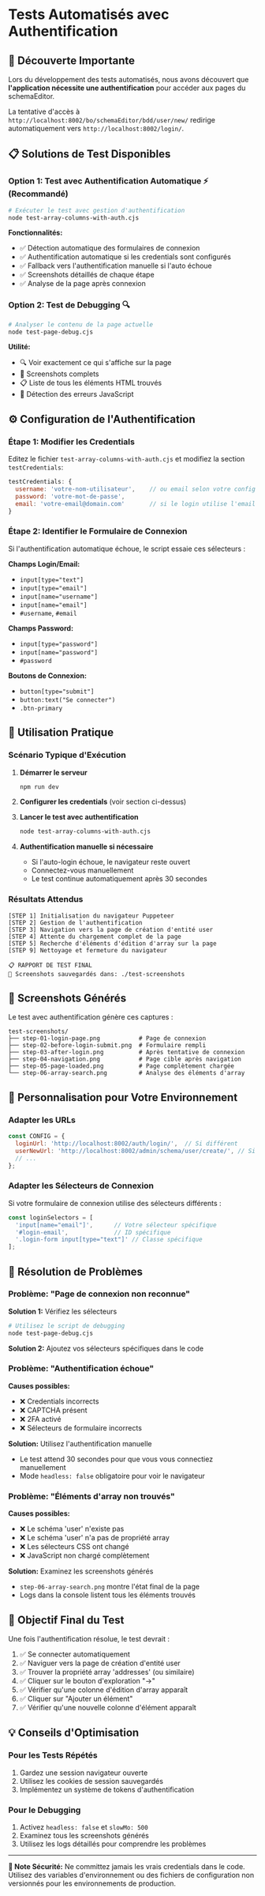 # Tests Automatisés avec Authentification

## 🔐 Découverte Importante

Lors du développement des tests automatisés, nous avons découvert que **l'application nécessite une authentification** pour accéder aux pages du schemaEditor. 

La tentative d'accès à `http://localhost:8002/bo/schemaEditor/bdd/user/new/` redirige automatiquement vers `http://localhost:8002/login/`.

## 📋 Solutions de Test Disponibles

### Option 1: Test avec Authentification Automatique ⚡ (Recommandé)

```bash
# Exécuter le test avec gestion d'authentification
node test-array-columns-with-auth.cjs
```

**Fonctionnalités:**
- ✅ Détection automatique des formulaires de connexion
- ✅ Authentification automatique si les credentials sont configurés
- ✅ Fallback vers l'authentification manuelle si l'auto échoue
- ✅ Screenshots détaillés de chaque étape
- ✅ Analyse de la page après connexion

### Option 2: Test de Debugging 🔍

```bash
# Analyser le contenu de la page actuelle
node test-page-debug.cjs
```

**Utilité:**
- 🔍 Voir exactement ce qui s'affiche sur la page
- 📸 Screenshots complets
- 📋 Liste de tous les éléments HTML trouvés
- 🐛 Détection des erreurs JavaScript

## ⚙️ Configuration de l'Authentification

### Étape 1: Modifier les Credentials

Editez le fichier `test-array-columns-with-auth.cjs` et modifiez la section `testCredentials`:

```javascript
testCredentials: {
  username: 'votre-nom-utilisateur',    // ou email selon votre config
  password: 'votre-mot-de-passe',      
  email: 'votre-email@domain.com'       // si le login utilise l'email
}
```

### Étape 2: Identifier le Formulaire de Connexion

Si l'authentification automatique échoue, le script essaie ces sélecteurs :

**Champs Login/Email:**
- `input[type="text"]`
- `input[type="email"]`
- `input[name="username"]`
- `input[name="email"]`
- `#username`, `#email`

**Champs Password:**
- `input[type="password"]`
- `input[name="password"]`
- `#password`

**Boutons de Connexion:**
- `button[type="submit"]`
- `button:text("Se connecter")`
- `.btn-primary`

## 🚀 Utilisation Pratique

### Scénario Typique d'Exécution

1. **Démarrer le serveur**
   ```bash
   npm run dev
   ```

2. **Configurer les credentials** (voir section ci-dessus)

3. **Lancer le test avec authentification**
   ```bash
   node test-array-columns-with-auth.cjs
   ```

4. **Authentification manuelle si nécessaire**
   - Si l'auto-login échoue, le navigateur reste ouvert
   - Connectez-vous manuellement
   - Le test continue automatiquement après 30 secondes

### Résultats Attendus

```
[STEP 1] Initialisation du navigateur Puppeteer
[STEP 2] Gestion de l'authentification  
[STEP 3] Navigation vers la page de création d'entité user
[STEP 4] Attente du chargement complet de la page
[STEP 5] Recherche d'éléments d'édition d'array sur la page
[STEP 9] Nettoyage et fermeture du navigateur

📋 RAPPORT DE TEST FINAL
📸 Screenshots sauvegardés dans: ./test-screenshots
```

## 📸 Screenshots Générés

Le test avec authentification génère ces captures :

```
test-screenshots/
├── step-01-login-page.png           # Page de connexion
├── step-02-before-login-submit.png  # Formulaire rempli
├── step-03-after-login.png          # Après tentative de connexion
├── step-04-navigation.png           # Page cible après navigation
├── step-05-page-loaded.png          # Page complètement chargée
└── step-06-array-search.png         # Analyse des éléments d'array
```

## 🔧 Personnalisation pour Votre Environnement

### Adapter les URLs

```javascript
const CONFIG = {
  loginUrl: 'http://localhost:8002/auth/login/',  // Si différent
  userNewUrl: 'http://localhost:8002/admin/schema/user/create/', // Si différent
  // ...
};
```

### Adapter les Sélecteurs de Connexion

Si votre formulaire de connexion utilise des sélecteurs différents :

```javascript
const loginSelectors = [
  'input[name="email"]',      // Votre sélecteur spécifique
  '#login-email',             // ID spécifique
  '.login-form input[type="text"]' // Classe spécifique
];
```

## 🐛 Résolution de Problèmes

### Problème: "Page de connexion non reconnue"

**Solution 1:** Vérifiez les sélecteurs
```bash
# Utilisez le script de debugging
node test-page-debug.cjs
```

**Solution 2:** Ajoutez vos sélecteurs spécifiques dans le code

### Problème: "Authentification échoue"

**Causes possibles:**
- ❌ Credentials incorrects
- ❌ CAPTCHA présent
- ❌ 2FA activé
- ❌ Sélecteurs de formulaire incorrects

**Solution:** Utilisez l'authentification manuelle
- Le test attend 30 secondes pour que vous vous connectiez manuellement
- Mode `headless: false` obligatoire pour voir le navigateur

### Problème: "Éléments d'array non trouvés"

**Causes possibles:**
- ❌ Le schéma 'user' n'existe pas
- ❌ Le schéma 'user' n'a pas de propriété array
- ❌ Les sélecteurs CSS ont changé
- ❌ JavaScript non chargé complètement

**Solution:** Examinez les screenshots générés
- `step-06-array-search.png` montre l'état final de la page
- Logs dans la console listent tous les éléments trouvés

## 🎯 Objectif Final du Test

Une fois l'authentification résolue, le test devrait :

1. ✅ Se connecter automatiquement
2. ✅ Naviguer vers la page de création d'entité user
3. ✅ Trouver la propriété array 'addresses' (ou similaire)
4. ✅ Cliquer sur le bouton d'exploration "→"
5. ✅ Vérifier qu'une colonne d'édition d'array apparaît
6. ✅ Cliquer sur "Ajouter un élément"
7. ✅ Vérifier qu'une nouvelle colonne d'élément apparaît

## 💡 Conseils d'Optimisation

### Pour les Tests Répétés
1. Gardez une session navigateur ouverte
2. Utilisez les cookies de session sauvegardés
3. Implémentez un système de tokens d'authentification

### Pour le Debugging
1. Activez `headless: false` et `slowMo: 500`
2. Examinez tous les screenshots générés
3. Utilisez les logs détaillés pour comprendre les problèmes

---

**🔐 Note Sécurité:** Ne committez jamais les vrais credentials dans le code. Utilisez des variables d'environnement ou des fichiers de configuration non versionnés pour les environnements de production.